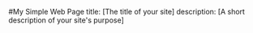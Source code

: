 #My Simple Web Page
title: [The title of your site] 
description: [A short description of your site's purpose]

